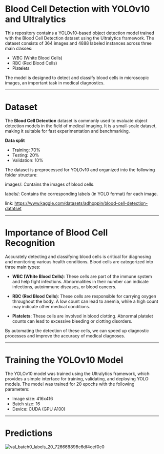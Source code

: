 # Blood Cell Detection with YOLOv10 and Ultralytics
This repository contains a YOLOv10-based object detection model trained with the Blood Cell Detection dataset using the Ultralytics framework. The dataset consists of 364 images and 4888 labeled instances across three main classes:

* WBC (White Blood Cells)
* RBC (Red Blood Cells)
* Platelets
  
The model is designed to detect and classify blood cells in microscopic images, an important task in medical diagnostics.

-----------------------------------------------------------------------------

# Dataset

The **Blood Cell Detection** dataset is commonly used to evaluate object detection models in the field of medical imaging. It is a small-scale dataset, making it suitable for fast experimentation and benchmarking.

**Data split**
* Training: 70%
* Testing: 20%
* Validation: 10%

The dataset is preprocessed for YOLOv10 and organized into the following folder structure:

images/: Contains the images of blood cells.

labels/: Contains the corresponding labels (in YOLO format) for each image.

link: https://www.kaggle.com/datasets/adhoppin/blood-cell-detection-datatset

-----------------------------------------------------------------------------

# Importance of Blood Cell Recognition

Accurately detecting and classifying blood cells is critical for diagnosing and monitoring various health conditions. Blood cells are categorized into three main types:

* **WBC (White Blood Cells)**: These cells are part of the immune system and help fight infections. Abnormalities in their number can indicate infections, autoimmune diseases, or blood cancers.

* **RBC (Red Blood Cells)**: These cells are responsible for carrying oxygen throughout the body. A low count can lead to anemia, while a high count may indicate other medical conditions.

* **Platelets**: These cells are involved in blood clotting. Abnormal platelet counts can lead to excessive bleeding or clotting disorders.

By automating the detection of these cells, we can speed up diagnostic processes and improve the accuracy of medical diagnoses.

-----------------------------------------------------------------------------

# Training the YOLOv10 Model

The YOLOv10 model was trained using the Ultralytics framework, which provides a simple interface for training, validating, and deploying YOLO models. The model was trained for 20 epochs with the following parameters:

* Image size: 416x416
* Batch size: 16
* Device: CUDA (GPU A100)

-----------------------------------------------------------------------------

# Predictions

![val_batch0_labels_20_726668898c6df4cef0c0](https://github.com/user-attachments/assets/cbe01dbd-d69e-4d5c-a399-1c97301413f3)


